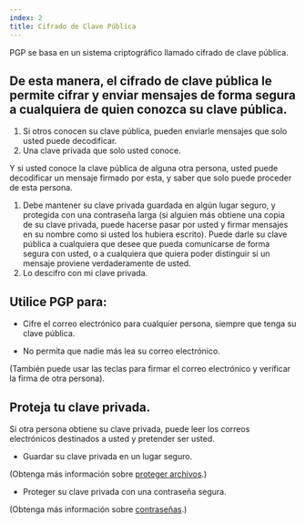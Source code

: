```yaml
---
index: 2
title: Cifrado de Clave Pública
---
```

PGP se basa en un sistema criptográfico llamado cifrado de clave pública.

## De esta manera, el cifrado de clave pública le permite cifrar y enviar mensajes de forma segura a cualquiera de quien conozca su clave pública.

1.  Si otros conocen su clave pública, pueden enviarle mensajes que solo usted puede decodificar.
2.  Una clave privada que solo usted conoce.

Y si usted conoce la clave pública de alguna otra persona, usted puede decodificar un mensaje firmado por esta, y saber que solo puede proceder de esta persona.

1.  Debe mantener su clave privada guardada en algún lugar seguro, y protegida con una contraseña larga (si alguien más obtiene una copia de su clave privada, puede hacerse pasar por usted y firmar mensajes en su nombre como si usted los hubiera escrito). Puede darle su clave pública a cualquiera que desee que pueda comunicarse de forma segura con usted, o a cualquiera que quiera poder distinguir si un mensaje proviene verdaderamente de usted.
2.  Lo descifro con mi clave privada.

## Utilice PGP para:

*   Cifre el correo electrónico para cualquier persona, siempre que tenga su clave pública.

*   No permita que nadie más lea su correo electrónico.

(También puede usar las teclas para firmar el correo electrónico y verificar la firma de otra persona).

## Proteja tu clave privada.

Si otra persona obtiene su clave privada, puede leer los correos electrónicos destinados a usted y pretender ser usted.

*   Guardar su clave privada en un lugar seguro.

(Obtenga más información sobre [proteger archivos](umbrella://lesson/passwords).)

*   Proteger su clave privada con una contraseña segura.

(Obtenga más información sobre [contraseñas](umbrella://lesson/passwords).)